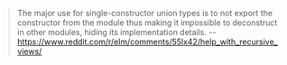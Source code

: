 > The major use for single-constructor union types is to not export the constructor from the module thus making it impossible to deconstruct in other modules, hiding its implementation details.
> -- https://www.reddit.com/r/elm/comments/55lx42/help_with_recursive_views/
